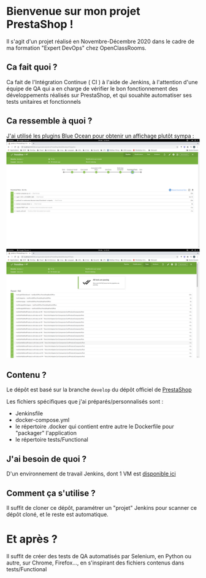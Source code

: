# Bienvenue sur mon projet PrestaShop !
Il s'agit d'un projet réalisé en Novembre-Décembre 2020 dans le cadre de ma formation "Expert DevOps" chez OpenClassRooms.

## Ca fait quoi ?
Ca fait de l'Intégration Continue ( CI ) à l'aide de Jenkins, à l'attention d'une équipe de QA qui a en charge de vérifier le bon fonctionnement des développements réalisés sur PrestaShop, et qui souahite automatiser ses tests unitaires et fonctionnels

## Ca ressemble à quoi ?
J'ai utilisé les plugins Blue Ocean pour obtenir un affichage plutôt sympa : 
![Vue globale du Pipeline de CI](https://github.com/alinuxien/PrestaShop/raw/develop/pipeline.png)
![Résultats des Tests](https://github.com/alinuxien/PrestaShop/raw/develop/tests.png)

## Contenu ?
Le dépôt est basé sur la branche `develop` du dépôt officiel de [PrestaShop](https://github.com/PrestaShop/PrestaShop)

Les fichiers spécifiques que j'ai préparés/personnalisés sont : 
- Jenkinsfile
- docker-compose.yml
- le répertoire .docker qui contient entre autre le Dockerfile pour "packager" l'application 
- le répertoire tests/Functional

## J'ai besoin de quoi ?
D'un environnement de travail Jenkins, dont 1 VM est [disponible ici](https://github.com/alinuxien/jenkins)

## Comment ça s'utilise ?
Il suffit de cloner ce dépôt, paramétrer un "projet" Jenkins pour scanner ce dépôt cloné, et le reste est automatique.

# Et après ?
Il suffit de créer des tests de QA automatisés par Selenium, en Python ou autre, sur Chrome, Firefox..., en s'inspirant des fichiers contenus dans tests/Functional

